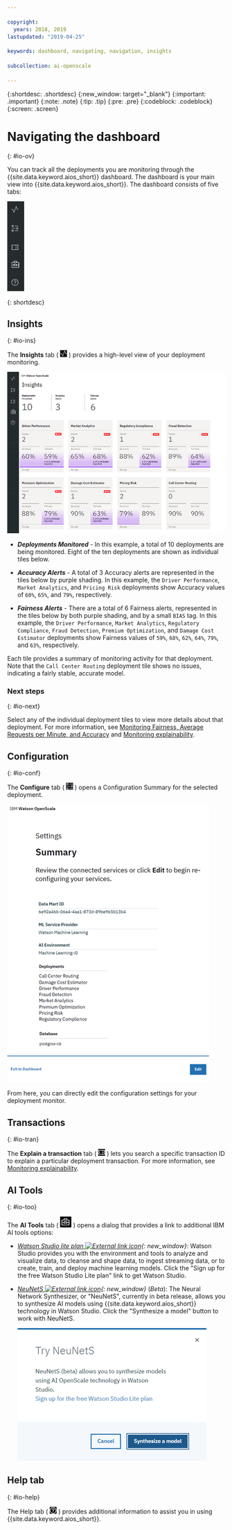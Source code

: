 ```yaml
---

copyright:
  years: 2018, 2019
lastupdated: "2019-04-25"

keywords: dashboard, navigating, navigation, insights

subcollection: ai-openscale

---
```


{:shortdesc: .shortdesc}
{:new_window: target="_blank"}
{:important: .important}
{:note: .note}
{:tip: .tip}
{:pre: .pre}
{:codeblock: .codeblock}
{:screen: .screen}

# Navigating the dashboard
{: #io-ov}

You can track all the deployments you are monitoring through the {{site.data.keyword.aios_short}} dashboard. The dashboard is your main view into {{site.data.keyword.aios_short}}. The dashboard consists of five tabs:

  ![Insight tabs](images/insight-tabs.png)

{: shortdesc}

## Insights
{: #io-ins}

The **Insights** tab ( ![Insight dashboard](images/insight-dash-tab.png) ) provides a high-level view of your deployment monitoring.

  ![Insight dashboard](images/insight-dashboard.png)

- ***Deployments Monitored*** - In this example, a total of 10 deployments are being monitored. Eight of the ten deployments are shown as individual tiles below.

- ***Accuracy Alerts*** - A total of 3 Accuracy alerts are represented in the tiles below by purple shading. In this example, the `Driver Performance`, `Market Analytics`, and `Pricing Risk` deployments show Accuracy values of `60%`, `65%`, and `79%`, respectively.

- ***Fairness Alerts*** - There are a total of 6 Fairness alerts, represented in the tiles below by both purple shading, and by a small `BIAS` tag. In this example, the `Driver Performance`, `Market Analytics`, `Regulatory Compliance`, `Fraud Detection`, `Premium Optimization`, and `Damage Cost Estimator` deployments show Fairness values of `59%`, `68%`, `62%`, `64%`, `79%`, and `63%`, respectively.

Each tile provides a summary of monitoring activity for that deployment. Note that the `Call Center Routing` deployment tile shows no issues, indicating a fairly stable, accurate model.

### Next steps
{: #io-next}

Select any of the individual deployment tiles to view more details about that deployment. For more information, see [Monitoring Fairness, Average Requests per Minute, and Accuracy](/docs/services/ai-openscale?topic=ai-openscale-it-ov) and [Monitoring explainability](/docs/services/ai-openscale?topic=ai-openscale-ie-ov).

## Configuration
{: #io-conf}

The **Configure** tab ( ![Config tab](images/insight-config-tab.png) ) opens a Configuration Summary for the selected deployment.

  ![Config summary](images/insight-config-summary.png)

From here, you can directly edit the configuration settings for your deployment monitor.

## Transactions
{: #io-tran}

The **Explain a transaction** tab ( ![Explain a transaction tab](images/insight-transact-tab.png) ) lets you search a specific transaction ID to explain a particular deployment transaction. For more information, see [Monitoring explainability](/docs/services/ai-openscale?topic=ai-openscale-ie-ov).

## AI Tools
{: #io-too}

The **AI Tools** tab ( ![AI Tools tab](images/aitools.png) ) opens a dialog that provides a link to additional IBM AI tools options:

- *[Watson Studio lite plan ![External link icon](../../icons/launch-glyph.svg "External link icon")](https://dataplatform.cloud.ibm.com/registration/stepone?apps=all&context=wdp){: new_window}*: Watson Studio provides you with the environment and tools to analyze and visualize data, to cleanse and shape data, to ingest streaming data, or to create, train, and deploy machine learning models. Click the "Sign up for the free Watson Studio Lite plan" link to get Watson Studio.

- *[NeuNetS ![External link icon](../../icons/launch-glyph.svg "External link icon")](https://dataplatform.cloud.ibm.com/ml/neunets){: new_window}* (*Beta*): The Neural Network Synthesizer, or "NeuNetS", currently in beta release, allows you to synthesize AI models using {{site.data.keyword.aios_short}} technology in Watson Studio. Click the "Synthesize a model" button to work with NeuNetS.

  ![NeuNetS dialog](images/neunets-dialog.png)

## Help tab
{: #io-help}

The Help tab ( ![Transactions tab](images/insight-help-tab.png) ) provides additional information to assist you in using {{site.data.keyword.aios_short}}.
